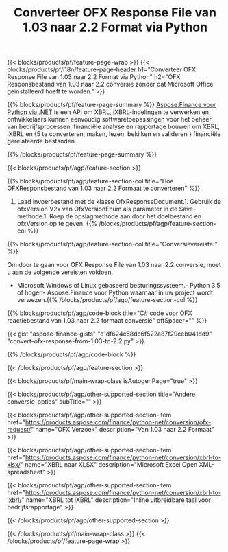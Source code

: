 ﻿---
title: Converteer OFX Response File van 1.03 naar 2.2 Format via Python
description: Voorbeeldcode voor OFX verzoekbestand van 1.03 naar 2.2 Python conversie. Gebruik API voorbeeldcode voor batch-OFX-verzoekconversie binnen op Python gebaseerde applicaties. 
url: /nl/python-net/conversion/ofx-response/
family: finance
platformtag: python
feature: conversion
informat: OFX Response 1.03
outformat: OFX Response 2.2
otherformats: OFX Response
---
{{< blocks/products/pf/feature-page-wrap >}}
{{< blocks/products/pf/i18n/feature-page-header h1="Converteer OFX Response File van 1.03 naar 2.2 Format via Python" h2="OFX Responsbestand van 1.03 naar 2.2 conversie zonder dat Microsoft Office geïnstalleerd hoeft te worden." >}}

{{% blocks/products/pf/feature-page-summary %}}
[Aspose.Finance voor Python via .NET](https://products.aspose.com/finance/python-net/) is een API om XBRL, iXBRL-indelingen te verwerken en ontwikkelaars kunnen eenvoudig softwaretoepassingen voor het beheer van bedrijfsprocessen, financiële analyse en rapportage bouwen om XBRL, iXBRL en {5 te converteren, maken, lezen, bekijken en valideren } financiële gerelateerde bestanden. 

{{% /blocks/products/pf/feature-page-summary %}}

{{< blocks/products/pf/agp/feature-section >}}

{{% blocks/products/pf/agp/feature-section-col title="Hoe OFXResponsbestand van 1.03 naar 2.2 Formaat te converteren" %}}
1. Laad invoerbestand met de klasse OfxResponseDocument.1. Gebruik de ofxVersion V2x van OfxVersionEnum als parameter in de Save-methode.1. Roep de opslagmethode aan door het doelbestand en ofxVersion op te geven.
{{% /blocks/products/pf/agp/feature-section-col %}}

{{% blocks/products/pf/agp/feature-section-col title="Conversievereiste:" %}}

Om door te gaan voor OFX Response File van 1.03 naar 2.2 conversie, moet u aan de volgende vereisten voldoen. 
- Microsoft Windows of Linux gebaseerd besturingssysteem.- Python 3.5 of hoger.- Aspose.Finance voor Python waarnaar in uw project wordt verwezen.{{% /blocks/products/pf/agp/feature-section-col %}}

{{% blocks/products/pf/agp/code-block title="C# code voor OFX reactiebestand van 1.03 naar 2.2 formaat conversie" offSpacer="" %}}

{{< gist "aspose-finance-gists" "e1df624c58dc6f522a87f29ceb041dd9" "convert-ofx-response-from-1.03-to-2.2.py" >}}

{{% /blocks/products/pf/agp/code-block %}}

{{< /blocks/products/pf/agp/feature-section >}}

{{< blocks/products/pf/main-wrap-class isAutogenPage="true" >}}

{{< blocks/products/pf/agp/other-supported-section title="Andere conversie-opties" subTitle="" >}}

{{< blocks/products/pf/agp/other-supported-section-item href="https://products.aspose.com/finance/python-net/conversion/ofx-request/" name="OFX Verzoek" description="Van 1.03 naar 2.2 Formaat" >}}

{{< blocks/products/pf/agp/other-supported-section-item href="https://products.aspose.com/finance/python-net/conversion/xbrl-to-xlsx/" name="XBRL naar XLSX" description="Microsoft Excel Open XML-spreadsheet" >}}

{{< blocks/products/pf/agp/other-supported-section-item href="https://products.aspose.com/finance/python-net/conversion/xbrl-to-ixbrl/" name="XBRL tot iXBRL" description="Inline uitbreidbare taal voor bedrijfsrapportage" >}}

{{< /blocks/products/pf/agp/other-supported-section >}}

{{< /blocks/products/pf/main-wrap-class >}}
{{< /blocks/products/pf/feature-page-wrap >}}